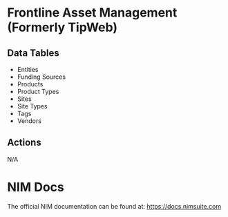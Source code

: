 # Frontline Asset Management (Formerly TipWeb)

## Data Tables
- Entities
- Funding Sources
- Products
- Product Types
- Sites
- Site Types
- Tags
- Vendors


## Actions
N/A

# NIM Docs
The official NIM documentation can be found at: https://docs.nimsuite.com
